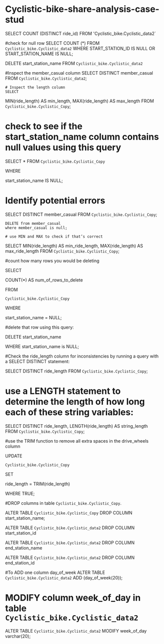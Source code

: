 # Cyclistic-bike-share-analysis-case-stud

SELECT 
	COUNT (DISTINCT ride_id)
FROM 'Cyclistic_bike.Cyclistic_data2`

#check for null row 
SELECT COUNT (*) 
FROM `Cyclistic_bike.Cyclistic_data2` 
WHERE START_STATION_ID IS NULL OR START_STATION_NAME IS NULL;

DELETE start_station_name
FROM `Cyclistic_bike.Cyclistic_data2`

#Inspect the member_casual column
SELECT
  DISTINCT member_casual
FROM
  `Cyclistic_bike.Cyclistic_data2`;

	# Inspect the length column 
	SELECT
  MIN(ride_length) AS min_length,
  MAX(ride_length) AS max_length
FROM
 `Cyclistic_bike.Cyclistic_Copy`;

# check to see if the start_station_name column contains null values using this query
SELECT
  *
FROM
 `Cyclistic_bike.Cyclistic_Copy`

WHERE 

 start_station_name IS NULL;

 # Identify potential errors
 SELECT
  DISTINCT member_casual
FROM
  `Cyclistic_bike.Cyclistic_Copy`;

	DELETE from member_casual
	where member_casual is null;

	# use MIN and MAX to check if that’s correct
SELECT
  MIN(ride_length) AS min_ride_length,
  MAX(ride_length) AS max_ride_length
FROM
`Cyclistic_bike.Cyclistic_Copy`;

#count how many rows you would be deleting

SELECT

   COUNT(*) AS num_of_rows_to_delete

FROM

   `Cyclistic_bike.Cyclistic_Copy`

WHERE

   start_station_name = NULL;

#delete that row using this query:  

DELETE start_station_name

WHERE start_station_name is NULL;

#Check the ride_length column for inconsistencies by running a query with a SELECT DISTINCT statement: 

 SELECT
  DISTINCT ride_length
	FROM `Cyclistic_bike.Cyclistic_Copy`;

# use a LENGTH statement to determine the length of how long each of these string variables: 

SELECT
  DISTINCT ride_length,
  LENGTH(ride_length) AS string_length
FROM
  `Cyclistic_bike.Cyclistic_Copy`;

#use the TRIM function to remove all extra spaces in the drive_wheels column 

UPDATE

  `Cyclistic_bike.Cyclistic_Copy`

SET

  ride_length = TRIM(ride_length)

WHERE TRUE;

#DROP columns in table `Cyclistic_bike.Cyclistic_Copy`.

ALTER TABLE `Cyclistic_bike.Cyclistic_Copy`
DROP COLUMN start_station_name;

ALTER TABLE `Cyclistic_bike.Cyclistic_data2`
DROP COLUMN start_station_id

ALTER TABLE `Cyclistic_bike.Cyclistic_data2`
DROP COLUMN end_station_name

ALTER TABLE `Cyclistic_bike.Cyclistic_data2`
DROP COLUMN end_station_id

#To ADD one column day_of_week 
ALTER TABLE `Cyclistic_bike.Cyclistic_data2` ADD (day_of_week(20));

# MODIFY column week_of_day in table `Cyclistic_bike.Cyclistic_data2`

ALTER TABLE `Cyclistic_bike.Cyclistic_data2` MODIFY week_of_day varchar(20);
